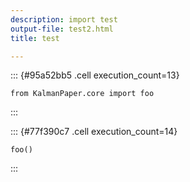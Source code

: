 ```yaml
---
description: import test
output-file: test2.html
title: test

---
```



<!-- WARNING: THIS FILE WAS AUTOGENERATED! DO NOT EDIT! -->

::: {#95a52bb5 .cell execution_count=13}
``` {.python .cell-code}
from KalmanPaper.core import foo
```
:::


::: {#77f390c7 .cell execution_count=14}
``` {.python .cell-code}
foo()
```
:::


